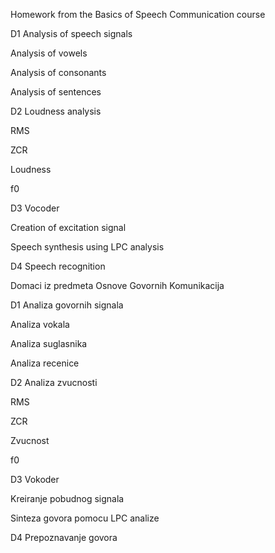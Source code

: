 Homework from the Basics of Speech Communication course

D1 Analysis of speech signals 

  Analysis of vowels 

  Analysis of consonants 
  
  Analysis of sentences


D2 Loudness analysis 

  RMS 

  ZCR 

  Loudness 

  f0


D3 Vocoder 

Creation of excitation signal 

Speech synthesis using LPC analysis


D4 Speech recognition



Domaci iz predmeta Osnove Govornih Komunikacija

D1 Analiza govornih signala

  Analiza vokala
  
  Analiza suglasnika
  
  Analiza recenice


D2 Analiza zvucnosti

  RMS

  ZCR
  
  Zvucnost
  
  f0


D3 Vokoder

  Kreiranje pobudnog signala

  Sinteza govora pomocu LPC analize


D4 Prepoznavanje govora
